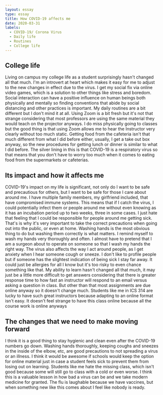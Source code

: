 ```yaml
---
layout: essay
type: essay
title: How COVID-19 affects me
date: 2020-03-31
labels:
  - COVID-19/ Corona Virus
  - Daily life
  - Routines
  - College life
---
```


## College life
Living on campus my college life as a student surprisingly hasn't changed all that much. I'm an introvert at heart which makes it easy for me to adjust to the new changes in effect due to the virus. I get my social fix via online video games, which is a solution to other things like stress and boredom. Social interaction can have a positive influence on human beings both physically and mentally so finding conventions that abide by social distancing and other practices is important. My daily routines are a bit different but I don't mind it at all. Using Zoom is a bit fresh but it's not that strange considering that most professors are using the same material they would teach on the projector anyways. I do miss physically going to classes but the good thing is that using Zoom allows me to hear the Instructor very clearly without too much static. Getting food from the cafeteria isn't that much different from what I did before either, usually, I get a take out box anyway, so the new procedures for getting lunch or dinner is similar to what I did before. The silver lining in this is that COVID-19 is a respiratory virus so that means that you don't have to worry too much when it comes to eating food from the supermarkets or cafeterias. 

## Its impact and how it affects me
COVID-19's impact on my life is significant, not only do I want to be safe and precautious for others, but I want to be safe for those I care about around me. I have multiple family members, my girlfriend included, that have compromised immune systems. This means that if I catch the virus, I could potentially infect them or people around me without even knowing as it has an incubation period up to two weeks, three in some cases. I just hate that feeling that I could be responsible for people around me getting sick. That's is why it's very important to take the correct precautions when going out into the public, or even at home. Washing hands is the most obvious thing to do but washing them correctly is what matters. I remind myself to wash my hands very thoroughly and often. I almost have to pretend that I am a surgeon about to operate on someone so that I wash my hands the right way. The virus also affects the way I act around people, as I get anxiety when I hear someone cough or sneeze. I don't like to profile people but if someone has the slightest indication of being sick I stay far away. It could just be allergies for all I know but it's too risky to even chance something like that. My ability to learn hasn't changed all that much, it may just be a little more difficult to get answers considering that there is greater response time to how fast an instructor will respond to an email versus asking a question in class. But other than that most assignments are due online anyway so it doesn't change much. Students like me in ICS 314 are lucky to have such great instructors because adapting to an online format isn't easy. It doesn't feel strange to have this class online because all the course work is online anyways

## The changes that we need to make moving forward
I think it is a good thing to stay hygienic and clean even after the COVID-19 numbers go down. Washing hands thoroughly, keeping coughs and sneezes in the inside of the elbow, etc, are good precautions to not spreading a virus or an illness. I think it would be awesome if schools would keep the option for online material just in case a student feels sick to prevent them from losing out on learning. Students like me hate the missing class, which isn't good because some will still go to class with a cold or even worse. I think this is a valuable lesson in how bad a virus can be and we take modern medicine for granted. The flu is laughable because we have vaccines, but when something new like this comes about I feel like nobody is ready. 

